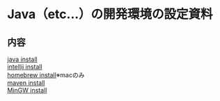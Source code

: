 # Java（etc...）の開発環境の設定資料

## 内容
[java install](https://github.com/Yoshiki-Yamada/JavaSettingsDocument/blob/master/%2Cjdk_12_install.md)  
[intellij install](https://github.com/Yoshiki-Yamada/JavaSettingsDocument/blob/master/%2Cintellij_idea_install.md)   
[homebrew install](https://github.com/Yoshiki-Yamada/JavaSettingsDocument/blob/master/home-brew-install.md)※macのみ  
[maven install]()  
[MinGW install](https://github.com/Yoshiki-Yamada/JavaSettingsDocument/blob/master/,c-pro_install.md)  

